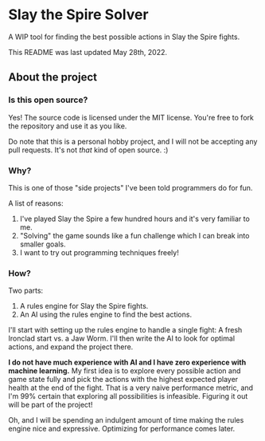 # Slay the Spire Solver
A WIP tool for finding the best possible actions in Slay the Spire fights.

This README was last updated May 28th, 2022.

## About the project

### Is this open source?
Yes! The source code is licensed under the MIT license. You're free to fork the repository and use it as you like.

Do note that this is a personal hobby project, and I will not be accepting any pull requests. It's not _that_ kind of open source. :)

### Why?
This is one of those "side projects" I've been told programmers do for fun.

A list of reasons:
1. I've played Slay the Spire a few hundred hours and it's very familiar to me.
2. "Solving" the game sounds like a fun challenge which I can break into smaller goals.
3. I want to try out programming techniques freely!

### How?
Two parts:

1. A rules engine for Slay the Spire fights.
2. An AI using the rules engine to find the best actions.

I'll start with setting up the rules engine to handle a single fight: A fresh Ironclad start vs. a Jaw Worm. I'll then write the AI to look for optimal actions, and expand the project there.

**I do not have much experience with AI and I have zero experience with machine learning.** My first idea is to explore every possible action and game state fully and pick the actions with the highest expected player health at the end of the fight. That is a very naive performance metric, and I'm 99% certain that exploring all possibilities is infeasible. Figuring it out will be part of the project!

Oh, and I will be spending an indulgent amount of time making the rules engine nice and expressive. Optimizing for performance comes later.
